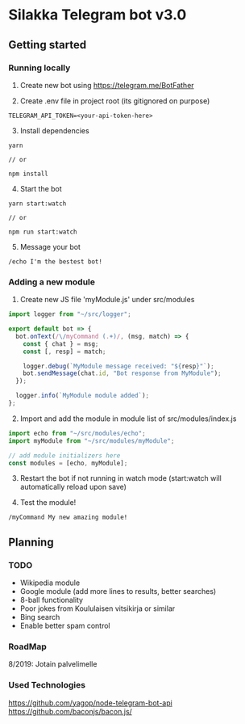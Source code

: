 # Silakka Telegram bot v3.0

## Getting started

### Running locally

1. Create new bot using https://telegram.me/BotFather

2. Create .env file in project root (its gitignored on purpose)

```
TELEGRAM_API_TOKEN=<your-api-token-here>
```

3. Install dependencies

```
yarn

// or

npm install
```

4. Start the bot

```
yarn start:watch

// or

npm run start:watch
```

5. Message your bot

```
/echo I'm the bestest bot!
```

### Adding a new module

1. Create new JS file 'myModule.js' under src/modules

```javascript
import logger from "~/src/logger";

export default bot => {
  bot.onText(/\/myCommand (.+)/, (msg, match) => {
    const { chat } = msg;
    const [, resp] = match;

    logger.debug(`MyModule message received: "${resp}"`);
    bot.sendMessage(chat.id, "Bot response from MyModule");
  });

  logger.info(`MyModule module added`);
};
```

2. Import and add the module in module list of src/modules/index.js

```javascript
import echo from "~/src/modules/echo";
import myModule from "~/src/modules/myModule";

// add module initializers here
const modules = [echo, myModule];
```

3. Restart the bot if not running in watch mode (start:watch will automatically reload upon save)

4. Test the module!

```
/myCommand My new amazing module!
```

## Planning


### TODO

- Wikipedia module
- Google module (add more lines to results, better searches)
- 8-ball functionality
- Poor jokes from Koululaisen vitsikirja or similar
- Bing search
- Enable better spam control

### RoadMap

8/2019: Jotain palvelimelle

### Used Technologies

https://github.com/yagop/node-telegram-bot-api
https://github.com/baconjs/bacon.js/
